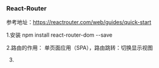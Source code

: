 ### React-Router
参考地址：https://reactrouter.com/web/guides/quick-start

1.安装
    npm install react-router-dom --save

2.路由的作用：
    单页面应用（SPA），路由跳转：切换显示视图

3.
